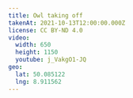 ```yaml
---
title: Owl taking off
takenAt: 2021-10-13T12:00:00.000Z
license: CC BY-ND 4.0
video:
  width: 650
  height: 1150
  youtube: j_VakgO1-JQ
geo:
  lat: 50.085122
  lng: 8.911562
---
```

